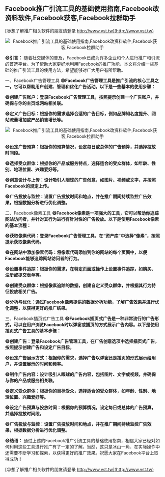 ## **Facebook推广引流工具的基础使用指南,Facebook改资料软件,Facebook获客,Facebook拉群助手**

[😍想了解推广相关软件的朋友请登录 http://www.vst.tw](http://www.vst.tw)

 <center><img src="https://vst.tw/MP4/tuiguang/png/6.png" alt="Facebook推广引流工具的基础使用指南,Facebook改资料软件,Facebook获客,Facebook拉群助手"></center>

**😄引言：**
随着社交媒体的普及，Facebook已成为许多企业和个人进行推广和引流的首选平台。为了帮助大家更好地利用Facebook的推广功能，本文将介绍一些基础的推广引流工具的使用方法，希望能够对广大用户有所帮助。

一、Facebook广告管理工具
**😄Facebook广告管理工具是推广引流的核心工具之一，它可以帮助用户创建、管理和优化广告活动。以下是一些基本的使用步骤：**

**😄创建广告账户：登录Facebook广告管理工具，按照提示创建一个广告账户，并确保与你的主页或网站相关联。**

**😄定义广告目标：根据你的需求选择合适的广告目标，例如品牌知名度提升、网站流量增加或产品销售增长等。**

 <center><img src="https://vst.tw/MP4/tuiguang/png/0.png" alt="Facebook推广引流工具的基础使用指南,Facebook改资料软件,Facebook获客,Facebook拉群助手"></center>

**😄设定广告预算：根据你的预算情况，设定每日或总体的广告预算，并选择投放时间段。**

**😄选择受众群体：根据你的产品或服务特点，选择适合的受众群体，如年龄、性别、地理位置、兴趣爱好等。**

**😄创意设计与上传：设计吸引人眼球的广告创意，如图片、视频或文字，并按照Facebook的规定上传。**

**😄广告投放与监控：设置广告投放时间和地点，并在推广期间持续监控广告效果，根据数据分析进行优化调整。**

二、Facebook像素工具
**😄Facebook像素是一项强大的工具，它可以帮助你追踪网站访问者，并针对其行为进行有针对性的广告投放。以下是使用Facebook像素的基本流程：**

**😄获取像素代码：登录Facebook广告管理工具，在“资产库”中选择“像素”，按照提示获取像素代码。**

**😄在网站中添加像素代码：将像素代码添加到你的网站的每个页面中，以便Facebook能够追踪网站访问者的行为。**

**😄设置事件追踪：根据你的需求，在特定页面或操作上设置事件追踪，如购买、注册或提交表单等。**

**😄创建受众群体：根据像素追踪的数据，创建自定义受众群体，并根据其行为特征投放相关广告。**

**😄分析与优化：通过Facebook像素提供的数据分析功能，了解广告效果并进行优化调整，以获得更好的推广结果。**

三、Facebook插页式广告工具
**😄Facebook插页式广告是一种非常流行的广告形式，可以在用户浏览Facebook时以弹窗或插页的方式展示广告内容。以下是使用插页式广告工具的基本步骤：**

**😄创建广告：登录Facebook广告管理工具，在广告创意选项中选择插页式广告，按照提示创建广告和设定广告目标。**

**😄设定广告展示方式：根据你的需求，选择广告以弹窗还是插页的形式展示给用户，并设置展示的时间和频率。**

**😄制作广告内容：设计吸引人眼球的广告内容，包括图片、文字或视频，并确保与你的产品或服务相关联。**

**😄定义受众群体：根据你的目标受众，选择适合的受众群体，如年龄、性别、地理位置、兴趣爱好等。**

**😄设定广告预算与投放时间：根据你的预算情况，设定每日或总体的广告预算，并选择投放时间段。**

**😄广告投放与监控：设置广告投放时间和地点，并在推广期间持续监控广告效果，根据数据分析进行优化调整。**

**😄结语：**
通过上述的Facebook推广引流工具的基础使用指南，相信大家已经对如何利用这些工具进行推广有了一定的了解。当然，这只是冰山一角，在实际操作中还需要不断学习和探索，以获得更好的推广效果。祝愿大家在Facebook平台上取得成功！

[😍想了解推广相关软件的朋友请登录 http://www.vst.tw](http://www.vst.tw)



